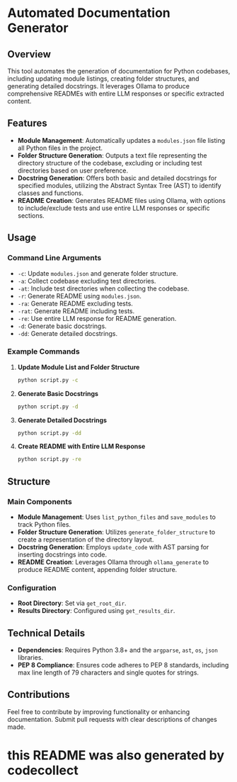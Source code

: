 # Automated Documentation Generator

## Overview

This tool automates the generation of documentation for Python codebases, including updating module listings, creating folder structures, and generating detailed docstrings. It leverages Ollama to produce comprehensive READMEs with entire LLM responses or specific extracted content.

## Features

- **Module Management**: Automatically updates a `modules.json` file listing all Python files in the project.
- **Folder Structure Generation**: Outputs a text file representing the directory structure of the codebase, excluding or including test directories based on user preference.
- **Docstring Generation**: Offers both basic and detailed docstrings for specified modules, utilizing the Abstract Syntax Tree (AST) to identify classes and functions.
- **README Creation**: Generates README files using Ollama, with options to include/exclude tests and use entire LLM responses or specific sections.

## Usage

### Command Line Arguments

- `-c`: Update `modules.json` and generate folder structure.
- `-a`: Collect codebase excluding test directories.
- `-at`: Include test directories when collecting the codebase.
- `-r`: Generate README using `modules.json`.
- `-ra`: Generate README excluding tests.
- `-rat`: Generate README including tests.
- `-re`: Use entire LLM response for README generation.
- `-d`: Generate basic docstrings.
- `-dd`: Generate detailed docstrings.

### Example Commands

1. **Update Module List and Folder Structure**

   ```bash
   python script.py -c
   ```

2. **Generate Basic Docstrings**

   ```bash
   python script.py -d
   ```

3. **Generate Detailed Docstrings**

   ```bash
   python script.py -dd
   ```

4. **Create README with Entire LLM Response**

   ```bash
   python script.py -re
   ```

## Structure

### Main Components

- **Module Management**: Uses `list_python_files` and `save_modules` to track Python files.
- **Folder Structure Generation**: Utilizes `generate_folder_structure` to create a representation of the directory layout.
- **Docstring Generation**: Employs `update_code` with AST parsing for inserting docstrings into code.
- **README Creation**: Leverages Ollama through `ollama_generate` to produce README content, appending folder structure.

### Configuration

- **Root Directory**: Set via `get_root_dir`.
- **Results Directory**: Configured using `get_results_dir`.

## Technical Details

- **Dependencies**: Requires Python 3.8+ and the `argparse`, `ast`, `os`, `json` libraries.
- **PEP 8 Compliance**: Ensures code adheres to PEP 8 standards, including max line length of 79 characters and single quotes for strings.

## Contributions

Feel free to contribute by improving functionality or enhancing documentation. Submit pull requests with clear descriptions of changes made.



# this README was also generated by codecollect
